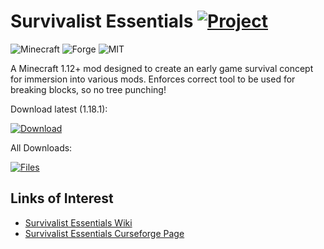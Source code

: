 # Survivalist Essentials [![Project](http://cf.way2muchnoise.eu/full_294667_downloads.svg)](https://minecraft.curseforge.com/projects/294667)
![Minecraft](http://cf.way2muchnoise.eu/versions/For%20MC_294667_all.svg)
![Forge](https://img.shields.io/badge/Forge-39.0.+-green.svg?longCache=true&style=flat)
![MIT](https://img.shields.io/badge/license-MIT-blue.svg?longCache=true&style=flat)

A Minecraft 1.12+ mod designed to create an early game survival concept for immersion into various mods. Enforces correct tool to be used for breaking blocks, so no tree punching!

Download latest (1.18.1):

[![Download](https://curse.nikky.moe/api/img/294667?logo)](https://curse.nikky.moe/api/url/294667)

All Downloads:

[![Files](https://curse.nikky.moe/api/img/294667/files?logo)](https://minecraft.curseforge.com/projects/294667/files)

## Links of Interest

+ [Survivalist Essentials Wiki](https://github.com/wendall911/SurvivalistEssentials/wiki)
+ [Survivalist Essentials Curseforge Page](https://minecraft.curseforge.com/projects/survivalist-essentials)
